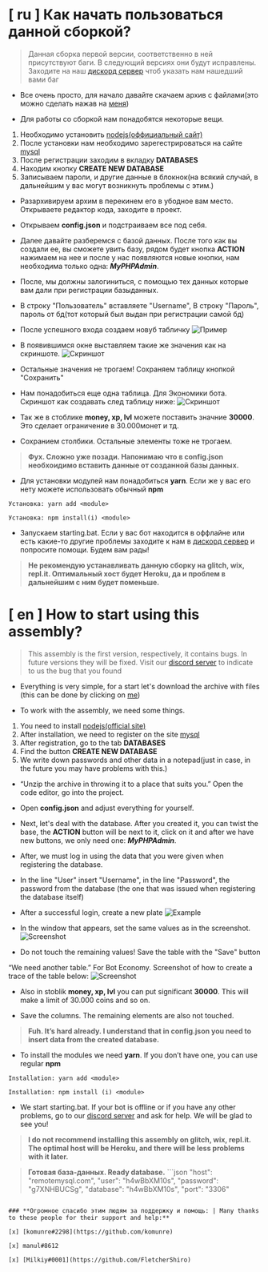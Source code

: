 # [ ru ] Как начать пользоваться данной сборкой?

> Данная сборка первой версии, соответственно в ней присутствуют баги. В следующий версиях они будут исправлены. Заходите на наш [дискорд сервер](https://discord.gg/FcNPVK5) чтоб указать нам нашедший вами баг

- Все очень просто, для начало давайте скачаем архив с файлами(это можно сделать нажав на [меня](https://github.com/perssBest/MySql-bot/archive/master.zip))

- Для работы со сборкой нам понадобятся некоторые вещи. 
1) Необходимо установить [nodejs(оффициальный сайт)](https://nodejs.org/en/)
2) После установки нам необходимо зарегестрироваться на сайте [mysql](https://remotemysql.com/login.php)
3) После регистрации заходим в вкладку **DATABASES**
4) Находим кнопку **CREATE NEW DATABASE**
5) Записываем пароли, и другие данные в блокнок(на всякий случай, в дальнейшим у вас могут возникнуть проблемы с этим.)

- Разархивируем архим в перекинем его в убодное вам место. Открываете редактор кода, заходите в проект.

- Открываем **config.json** и подстраиваем все под себя.

- Далее давайте разберемся с базой данных. После того как вы создали ее, вы сможете увить базу, рядом будет кнопка **ACTION** нажимаем на нее и после у нас появляются новые кнопки, нам необходима только одна: ***MyPHPAdmin***.

- После, мы должны залогиниться, с помощью тех данных которые вам дали при регистрации базыданных.

- В строку "Пользователь" вставляете "Username", В строку "Пароль", пароль от бд(тот который был выдан при регистрации самой бд)

- После успешного входа создаем новуб табличку 
![Пример](https://cdn.discordapp.com/attachments/653197646823030824/669801093554896916/unknown.png)

- В появившимся окне выставляем такие же значения как на скриншоте.
![Скриншот](https://cdn.discordapp.com/attachments/653197646823030824/669802183805501450/unknown.png)

- Остальные значения не трогаем! Сохраняем таблицу кнопкой "Сохранить"

- Нам понадобиться еще одна таблица. Для Экономики бота. Скриншот как создавать след таблицу ниже:
![Скриншот](https://cdn.discordapp.com/attachments/653197646823030824/669804760400003072/unknown.png)

- Так же в стоблике **money, xp, lvl** можете поставить значние **30000**. Это сделает ограничение в 30.000монет и тд.

- Сохранием столбики. Остальные элементы тоже не трогаем.

> **Фух. Сложно уже позади. Напонимаю что в config.json необхоидимо вставить данные от созданной базы данных.**

- Для установки модулей нам понадобиться **yarn**. Если же у вас его нету можете использовать обычный **npm**

```
Установка: yarn add <module>

Установка: npm install(i) <module>
```

- Запускаем starting.bat. Если у вас бот находится в оффлайне или есть какие-то другие проблемы заходите к нам в [дискорд сервер](https://discord.gg/FcNPVK5) и попросите помощи. Будем вам рады!

> **Не рекомендую устанавливать данную сборку на glitch, wix, repl.it. Оптимальный хост будет Heroku, да и проблем в дальнейшим с ним будет поменьше.**




# [ en ] How to start using this assembly?

> This assembly is the first version, respectively, it contains bugs. In future versions they will be fixed. Visit our [discord server](https://discord.gg/FcNPVK5) to indicate to us the bug that you found

- Everything is very simple, for a start let's download the archive with files (this can be done by clicking on [me](https://github.com/perssBest/MySql-bot/archive/master.zip))

- To work with the assembly, we need some things.
1) You need to install [nodejs(official site)](https://nodejs.org/en/)
2) After installation, we need to register on the site [mysql](https://remotemysql.com/login.php)
3) After registration, go to the tab **DATABASES**
4) Find the button **CREATE NEW DATABASE**
5) We write down passwords and other data in a notepad(just in case, in the future you may have problems with this.)

- “Unzip the archive in throwing it to a place that suits you.” Open the code editor, go into the project.

- Open **config.json** and adjust everything for yourself.

- Next, let's deal with the database. After you created it, you can twist the base, the **ACTION** button will be next to it, click on it and after we have new buttons, we only need one: ***MyPHPAdmin***.

- After, we must log in using the data that you were given when registering the database.

- In the line "User" insert "Username", in the line "Password", the password from the database (the one that was issued when registering the database itself)

- After a successful login, create a new plate
![Example](https://cdn.discordapp.com/attachments/653197646823030824/669801093554896916/unknown.png)

- In the window that appears, set the same values as in the screenshot.
![Screenshot](https://cdn.discordapp.com/attachments/653197646823030824/669802183805501450/unknown.png)

- Do not touch the remaining values! Save the table with the "Save" button

“We need another table.” For Bot Economy. Screenshot of how to create a trace of the table below:
![Screenshot](https://cdn.discordapp.com/attachments/653197646823030824/669804760400003072/unknown.png)

- Also in stoblik **money, xp, lvl** you can put significant **30000**. This will make a limit of 30.000 coins and so on.

- Save the columns. The remaining elements are also not touched.

> **Fuh. It’s hard already. I understand that in config.json you need to insert data from the created database.**

- To install the modules we need **yarn**. If you don’t have one, you can use regular **npm**

```
Installation: yarn add <module>

Installation: npm install (i) <module>
```

- We start starting.bat. If your bot is offline or if you have any other problems, go to our [discord server](https://discord.gg/FcNPVK5) and ask for help. We will be glad to see you!

> **I do not recommend installing this assembly on glitch, wix, repl.it. The optimal host will be Heroku, and there will be less problems with it later.**

> **Готовая база-данных. Ready database.** ```json
  "host": "remotemysql.com",
  "user": "h4wBbXM10s",
  "password": "g7XNHBUCSg",
  "database": "h4wBbXM10s",
  "port": "3306"
```

### **Огромное спасибо этим людям за поддержку и помощь: | Many thanks to these people for their support and help:**

[x] [komunre#2298](https://github.com/komunre)

[x] manul#8612 

[x] [Milkiy#0001](https://github.com/FletcherShiro)
